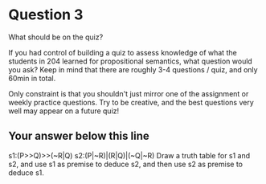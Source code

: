 
# Question 3

What should be on the quiz?

If you had control of building a quiz to assess knowledge of what the students in 204 learned for propositional semantics,
what question would you ask? Keep in mind that there are roughly 3-4 questions / quiz, and only 60min in total.

Only constraint is that you shouldn't just mirror one of the assignment or weekly practice questions. Try to be creative, and
the best questions very well may appear on a future quiz!

## Your answer below this line
s1:(P>>Q)>>(~R|Q)
s2:(P|~R)|(R|Q)|(~Q|~R)
Draw a truth table for s1 and s2, and use s1 as premise to deduce s2, and then use s2 as premise to deduce s1.